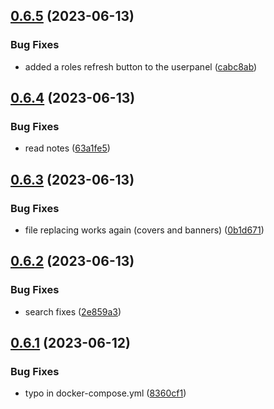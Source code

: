 ## [0.6.5](https://github.com/Torwent/wasp-webapp/compare/v0.6.4...v0.6.5) (2023-06-13)


### Bug Fixes

* added a roles refresh button to the userpanel ([cabc8ab](https://github.com/Torwent/wasp-webapp/commit/cabc8abe89232a29f2c6fe41d6235d93b44c2f43))



## [0.6.4](https://github.com/Torwent/wasp-webapp/compare/v0.6.3...v0.6.4) (2023-06-13)


### Bug Fixes

* read notes ([63a1fe5](https://github.com/Torwent/wasp-webapp/commit/63a1fe5c5a8f16dc12e286bc2cfd13f7f7138e4b))



## [0.6.3](https://github.com/Torwent/wasp-webapp/compare/v0.6.2...v0.6.3) (2023-06-13)


### Bug Fixes

* file replacing works again (covers and banners) ([0b1d671](https://github.com/Torwent/wasp-webapp/commit/0b1d671f940dd2528a41c0df38fb47e8ee3e279f))



## [0.6.2](https://github.com/Torwent/wasp-webapp/compare/v0.6.1...v0.6.2) (2023-06-13)


### Bug Fixes

* search fixes ([2e859a3](https://github.com/Torwent/wasp-webapp/commit/2e859a3ea123fba5765e1dd3546fa37db34faac9))



## [0.6.1](https://github.com/Torwent/wasp-webapp/compare/v0.6.0...v0.6.1) (2023-06-12)


### Bug Fixes

* typo in docker-compose.yml ([8360cf1](https://github.com/Torwent/wasp-webapp/commit/8360cf158d61b4e065851f0bfbcdc967096d35d9))



